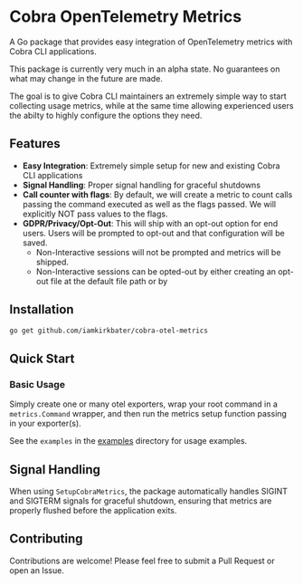 # Cobra OpenTelemetry Metrics

A Go package that provides easy integration of OpenTelemetry metrics with Cobra CLI applications.

This package is currently very much in an alpha state. No guarantees on what may change in the future are made.

The goal is to give Cobra CLI maintainers an extremely simple way to start collecting usage metrics, while at the same time allowing experienced users the abilty to highly configure the options they need.

## Features

- **Easy Integration**: Extremely simple setup for new and existing Cobra CLI applications
- **Signal Handling**: Proper signal handling for graceful shutdowns
- **Call counter with flags**: By default, we will create a metric to count calls passing the command executed as well as the flags passed. We will explicitly NOT pass values to the flags.
- **GDPR/Privacy/Opt-Out**: This will ship with an opt-out option for end users. Users will be prompted to opt-out and that configuration will be saved.
    - Non-Interactive sessions will not be prompted and metrics will be shipped.
    - Non-Interactive sessions can be opted-out by either creating an opt-out file at the default file path or by 

## Installation

```bash
go get github.com/iamkirkbater/cobra-otel-metrics
```

## Quick Start

### Basic Usage

Simply create one or many otel exporters, wrap your root command in a `metrics.Command` wrapper, and then run the metrics setup function passing in your exporter(s).

See the `examples` in the [examples](/examples) directory for usage examples.

## Signal Handling

When using `SetupCobraMetrics`, the package automatically handles SIGINT and SIGTERM signals for graceful shutdown, ensuring that metrics are properly flushed before the application exits.

## Contributing

Contributions are welcome! Please feel free to submit a Pull Request or open an Issue.
